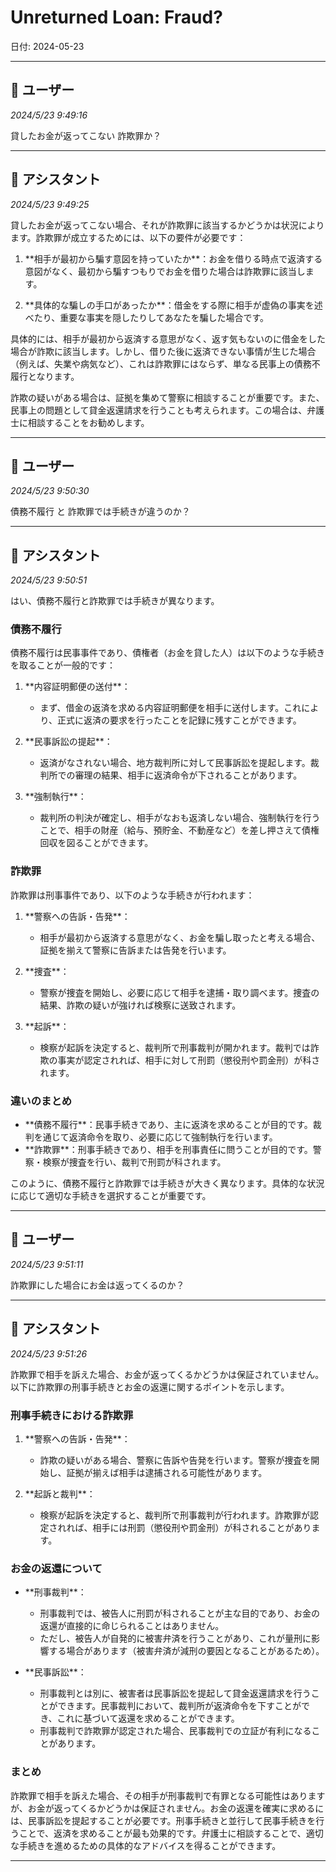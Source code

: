 # Unreturned Loan: Fraud?

日付: 2024-05-23

---

## 👤 ユーザー
*2024/5/23 9:49:16*

貸したお金が返ってこない
詐欺罪か？

---

## 🤖 アシスタント
*2024/5/23 9:49:25*

貸したお金が返ってこない場合、それが詐欺罪に該当するかどうかは状況によります。詐欺罪が成立するためには、以下の要件が必要です：

1. \*\*相手が最初から騙す意図を持っていたか\*\*：お金を借りる時点で返済する意図がなく、最初から騙すつもりでお金を借りた場合は詐欺罪に該当します。

2. \*\*具体的な騙しの手口があったか\*\*：借金をする際に相手が虚偽の事実を述べたり、重要な事実を隠したりしてあなたを騙した場合です。

具体的には、相手が最初から返済する意思がなく、返す気もないのに借金をした場合が詐欺に該当します。しかし、借りた後に返済できない事情が生じた場合（例えば、失業や病気など）、これは詐欺罪にはならず、単なる民事上の債務不履行となります。

詐欺の疑いがある場合は、証拠を集めて警察に相談することが重要です。また、民事上の問題として貸金返還請求を行うことも考えられます。この場合は、弁護士に相談することをお勧めします。

---

## 👤 ユーザー
*2024/5/23 9:50:30*

債務不履行 と 詐欺罪では手続きが違うのか？

---

## 🤖 アシスタント
*2024/5/23 9:50:51*

はい、債務不履行と詐欺罪では手続きが異なります。

### 債務不履行

債務不履行は民事事件であり、債権者（お金を貸した人）は以下のような手続きを取ることが一般的です：

1. \*\*内容証明郵便の送付\*\*：
   - まず、借金の返済を求める内容証明郵便を相手に送付します。これにより、正式に返済の要求を行ったことを記録に残すことができます。

2. \*\*民事訴訟の提起\*\*：
   - 返済がなされない場合、地方裁判所に対して民事訴訟を提起します。裁判所での審理の結果、相手に返済命令が下されることがあります。

3. \*\*強制執行\*\*：
   - 裁判所の判決が確定し、相手がなおも返済しない場合、強制執行を行うことで、相手の財産（給与、預貯金、不動産など）を差し押さえて債権回収を図ることができます。

### 詐欺罪

詐欺罪は刑事事件であり、以下のような手続きが行われます：

1. \*\*警察への告訴・告発\*\*：
   - 相手が最初から返済する意思がなく、お金を騙し取ったと考える場合、証拠を揃えて警察に告訴または告発を行います。

2. \*\*捜査\*\*：
   - 警察が捜査を開始し、必要に応じて相手を逮捕・取り調べます。捜査の結果、詐欺の疑いが強ければ検察に送致されます。

3. \*\*起訴\*\*：
   - 検察が起訴を決定すると、裁判所で刑事裁判が開かれます。裁判では詐欺の事実が認定されれば、相手に対して刑罰（懲役刑や罰金刑）が科されます。

### 違いのまとめ

- \*\*債務不履行\*\*：民事手続きであり、主に返済を求めることが目的です。裁判を通じて返済命令を取り、必要に応じて強制執行を行います。
- \*\*詐欺罪\*\*：刑事手続きであり、相手を刑事責任に問うことが目的です。警察・検察が捜査を行い、裁判で刑罰が科されます。

このように、債務不履行と詐欺罪では手続きが大きく異なります。具体的な状況に応じて適切な手続きを選択することが重要です。

---

## 👤 ユーザー
*2024/5/23 9:51:11*

詐欺罪にした場合にお金は返ってくるのか？

---

## 🤖 アシスタント
*2024/5/23 9:51:26*

詐欺罪で相手を訴えた場合、お金が返ってくるかどうかは保証されていません。以下に詐欺罪の刑事手続きとお金の返還に関するポイントを示します。

### 刑事手続きにおける詐欺罪

1. \*\*警察への告訴・告発\*\*：
   - 詐欺の疑いがある場合、警察に告訴や告発を行います。警察が捜査を開始し、証拠が揃えば相手は逮捕される可能性があります。

2. \*\*起訴と裁判\*\*：
   - 検察が起訴を決定すると、裁判所で刑事裁判が行われます。詐欺罪が認定されれば、相手には刑罰（懲役刑や罰金刑）が科されることがあります。

### お金の返還について

- \*\*刑事裁判\*\*：
  - 刑事裁判では、被告人に刑罰が科されることが主な目的であり、お金の返還が直接的に命じられることはありません。
  - ただし、被告人が自発的に被害弁済を行うことがあり、これが量刑に影響する場合があります（被害弁済が減刑の要因となることがあるため）。

- \*\*民事訴訟\*\*：
  - 刑事裁判とは別に、被害者は民事訴訟を提起して貸金返還請求を行うことができます。民事裁判において、裁判所が返済命令を下すことができ、これに基づいて返還を求めることができます。
  - 刑事裁判で詐欺罪が認定された場合、民事裁判での立証が有利になることがあります。

### まとめ

詐欺罪で相手を訴えた場合、その相手が刑事裁判で有罪となる可能性はありますが、お金が返ってくるかどうかは保証されません。お金の返還を確実に求めるには、民事訴訟を提起することが必要です。刑事手続きと並行して民事手続きを行うことで、返済を求めることが最も効果的です。弁護士に相談することで、適切な手続きを進めるための具体的なアドバイスを得ることができます。

---
